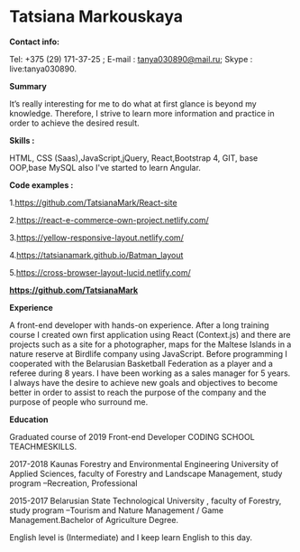# **Tatsiana Markouskaya**

**Contact info:**

 Tel: +375 (29) 171-37-25 ; E-mail : tanya030890@mail.ru; Skype : live:tanya030890.
 
**Summary** 

It’s really interesting for me to do what at first glance is beyond my knowledge.  Therefore, I strive to learn more information and practice in order to achieve the desired result.

 **Skills :**
 
 HTML, CSS (Saas),JavaScript,jQuery, React,Bootstrap 4, GIT, base OOP,base MySQL also I've started to learn Angular.
 
 **Code examples :** 
 
1.https://github.com/TatsianaMark/React-site

2.https://react-e-commerce-own-project.netlify.com/

3.https://yellow-responsive-layout.netlify.com/

4.https://tatsianamark.github.io/Batman_layout

5.https://cross-browser-layout-lucid.netlify.com/

 **https://github.com/TatsianaMark**
 
 
**Experience** 

 A front-end developer with hands-on experience. After a long training course I created own first application using React (Context.js) and there are projects such as a site for a photographer, maps for the Maltese Islands in a nature reserve at Birdlife company using JavaScript.
Before programming I cooperated with the Belarusian Basketball Federation as a player and a referee during 8 years. I have been working as a sales manager for 5 years. I always have the desire to achieve new goals and objectives to become better in order to assist to reach the purpose of the company and the purpose of people who surround me. 

 
**Education**

Graduated course of 2019 Front-end Developer CODING SCHOOL TEACHMESKILLS.

2017-2018   Kaunas Forestry and Environmental Engineering University of Applied Sciences, faculty of Forestry and Landscape Management, study program –Recreation, Professional

2015-2017 Belarusian State Technological University , faculty of Forestry, study program –Tourism and Nature Management / Game Management.Bachelor of Agriculture Degree.

English level is (Intermediate) and I keep learn English to this day.



